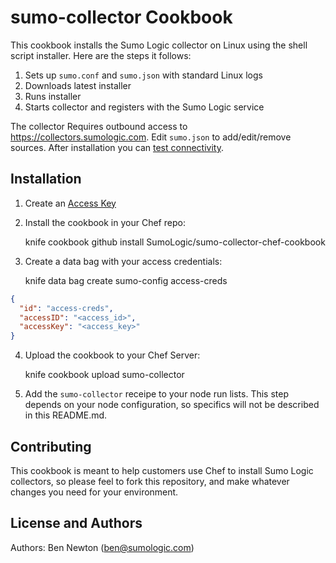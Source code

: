 sumo-collector Cookbook
============================
This cookbook installs the Sumo Logic collector on Linux using the shell script
installer. Here are the steps it follows:

1. Sets up `sumo.conf` and `sumo.json` with standard Linux logs
2. Downloads latest installer
3. Runs installer
4. Starts collector and registers with the Sumo Logic service

The collector Requires outbound access to https://collectors.sumologic.com.
Edit `sumo.json` to add/edit/remove sources.  After installation you can
[test connectivity](https://service.sumologic.com/ui/help/Default.htm#Testing_Connectivity.htm).


Installation
------------
1. Create an [Access Key](http://help.sumologic.com/i19.69v2/Default.htm#Generating_Collector_Installation_API_Keys.htm)
2. Install the cookbook in your Chef repo:

    knife cookbook github install SumoLogic/sumo-collector-chef-cookbook

3. Create a data bag with your access credentials:

    knife data bag create sumo-config access-creds

```json
{
  "id": "access-creds",
  "accessID": "<access_id>",
  "accessKey": "<access_key>"
}
```

4. Upload the cookbook to your Chef Server:

    knife cookbook upload sumo-collector

5. Add the `sumo-collector` receipe to your node run lists.  This step depends
on your node configuration, so specifics will not be described in this README.md.

Contributing
------------
This cookbook is meant to help customers use Chef to install Sumo Logic
collectors, so please feel to fork this repository, and make whatever changes
you need for your environment.


License and Authors
-------------------
Authors:
	Ben Newton (ben@sumologic.com)
